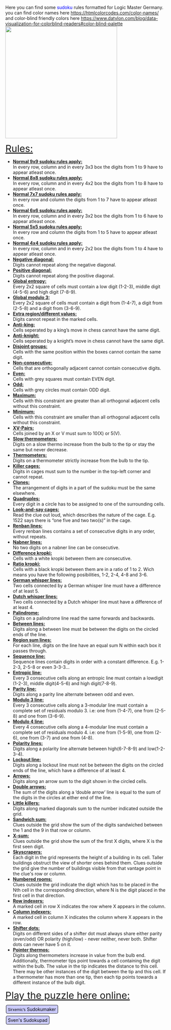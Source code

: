 Here you can find some <span style="color:blue;">sudoku</span> rules formatted for Logic Master Germany.
you can find color names here https://htmlcolorcodes.com/color-names/ and color-blind friendly colors here https://www.datylon.com/blog/data-visualization-for-colorblind-readers#color-blind-palette <img style="width:350px;" src="https://www.datylon.com/hs-fs/hubfs/Datylon Website2020/Blogs/The best charts for color blind viewers/datylon-blog-best-charts-for-color-blind-viewers-color-blindness-palette.png?width=1800&name=datylon-blog-best-charts-for-color-blind-viewers-color-blindness-palette.png">

<p style="width:350px; margin:0px; padding:0px;">
 <img:xxxxxx>
</p>

<p>
<span style="text-decoration:underline;font-size:30px;">Rules:</span>
<ul>
  <li>
     <strong><u>Normal 9x9 sudoku rules apply:</u></strong><br>
     In every row, column and in every 3x3 box the digits from 1 to 9 have to appear atleast once.
  </li>
  <li>
     <strong><u>Normal 8x8 sudoku rules apply:</u></strong><br>
     In every row, column and in every 4x2 box the digits from 1 to 8 have to appear atleast once.
  </li>
  <li>
     <strong><u>Normal 7x7 sudoku rules apply:</u></strong><br>
     In every row and column the digits from 1 to 7 have to appear atleast once.
  </li>
  <li>
     <strong><u>Normal 6x6 sudoku rules apply:</u></strong><br>
     In every row, column and in every 3x2 box the digits from 1 to 6 have to appear atleast once.
  </li>
  <li>
     <strong><u>Normal 5x5 sudoku rules apply:</u></strong><br>
     In every row and column the digits from 1 to 5 have to appear atleast once.
  </li>
  <li>
     <strong><u>Normal 4x4 sudoku rules apply:</u></strong><br>
     In every row, column and in every 2x2 box the digits from 1 to 4 have to appear atleast once.
  </li>
  <li>
     <strong><u>Negative diagonal:</u></strong><br>
     Digits cannot repeat along the negative diagonal.
  </li>
  <li>
     <strong><u>Positive diagonal:</u></strong><br>
     Digits cannot repeat along the positive diagonal.
  </li>
  <li>
     <strong><u>Global entropy:</u></strong><br>
     Every 2x2 square of cells must contain a low digit (1-2-3), middle digit (4-5-6) and high digit (7-8-9).
  </li>
  <li>
     <strong><u>Global modulo 3:</u></strong><br>
     Every 2x2 square of cells must contain a digit from (1-4-7), a digit from (2-5-8) and a digit from (3-6-9).
  </li>
  <li>
     <strong><u>Extra region/different values:</u></strong><br>
     Digits cannot repeat in the marked cells.
  </li>
  <li>
     <strong><u>Anti-king:</u></strong><br>
     Cells seperated by a king’s move in chess cannot have the same digit.
  </li>
  <li>
     <strong><u>Anti-knight:</u></strong><br>
     Cells seperated by a knight’s move in chess cannot have the same digit.
  </li>
  <li>
     <strong><u>Disjoint groups:</u></strong><br>
     Cells with the same position within the boxes cannot contain the same digit.
  </li>
  <li>
     <strong><u>Non­-consecutive:</u></strong><br>
     Cells that are orthogonally adjacent cannot contain consecutive digits.
  </li>
  <li>
     <strong><u>Even:</u></strong><br>
     Cells with grey squares must contain EVEN digit.
  </li>
  <li>
     <strong><u>Odd:</u></strong><br>
     Cells with grey circles must contain ODD digit.
  </li>
  <li>
     <strong><u>Maximum:</u></strong><br>
     Cells with this constraint are greater than all orthogonal adjacent cells without this constraint.
  </li>
  <li>
     <strong><u>Minimum:</u></strong><br>
     Cells with this constraint are smaller than all orthogonal adjacent cells without this constraint.
  </li>
  <li>
     <strong><u>XV-Pairs:</u></strong><br>
     Cells joined by an X or V must sum to 10(X) or 5(V).
  </li>
  <li>
     <strong><u>Slow thermometers:</u></strong><br>
     Digits on a slow thermo increase from the bulb to the tip or stay the same but never decrease.
  </li>
  <li>
     <strong><u>Thermometers:</u></strong><br>
     Digits on a thermometer strictly increase from the bulb to the tip.
  </li>
  <li>
     <strong><u>Killer cages:</u></strong><br>
     Digits in cages must sum to the number in the top-left corner and cannot repeat.
  </li>
  <li>
     <strong><u>Clones:</u></strong><br>
     The arrangement of digits in a part of the sudoku must be the same elsewhere.
  </li>
  <li>
     <strong><u>Quadruples:</u></strong><br>
     Every digit in a circle has to be assigned to one of the surrounding cells.
  </li>
  <li>
     <strong><u>Look-and-say cages:</u></strong><br>
     Read the clue out loud, which describes the nature of the cage. E.g. 1522 says there is “one five and two two(s)” in the cage.
  </li>
  <li>
     <strong><u>Renban lines:</u></strong><br>
     Every renban lines contains a set of consecutive digits in any order, without repeats.
  </li>
  <li>
     <strong><u>Nabner lines:</u></strong><br>
     No two digits on a nabner line can be consecutive.
  </li>
  <li>
     <strong><u>Difference kropki:</u></strong><br>
     Cells with a white kropki between them are consecutive.
  </li>
  <li>
    <strong><u>Ratio kropki:</u></strong><br>
    Cells with a black kropki between them are in a ratio of 1 to 2. Wich means you have the following posibilities, 1-2, 2-4, 4-8 and 3-6.
  </li>
  <li>
     <strong><u>German whisper lines:</u></strong><br>
     Two cells connected by a German whisper line must have a difference of at least 5.
  </li>
  <li>
     <strong><u>Dutch whisper lines:</u></strong><br>
     Two cells connected by a Dutch whisper line must have a difference of at least 4.
  </li>
  <li>
     <strong><u>Palindrome:</u></strong><br>
     Digits on a palindrome line read the same forwards and backwards.
  </li>
  <li>
     <strong><u>Between lines:</u></strong><br>
     Digits along a between line must be between the digits on the circled ends of the line.
  </li>
  <li>
     <strong><u>Region sum lines:</u></strong><br>
     For each line, digits on the line have an equal sum N within each box it passes through.
  </li>
  <li>
     <strong><u>Sequence line:</u></strong><br>
     Sequence lines contain digits in order with a constant difference. E.g. 1-2-3, 2-5-8 or even 3-3-3...
  </li>
  <li>
     <strong><u>Entropic line:</u></strong><br>
     Every 3 consecutive cells along an entropic line must contain a lowdigit (1-2-3), middle digit(4-5-6) and high digit(7-8-9).
 </li>
 <li>
     <strong><u>Parity line:</u></strong><br>
     Digits along a parity line alternate between odd and even.
  </li>
  <li>
     <strong><u>Modulo 3 line:</u></strong><br>
     Every 3 consecutive cells along a 3-modular line must contain a complete set of residuals modulo 3. i.e: one from (1-4-7), one from (2-5-8) and one from (3-6-9).
 </li>
 <li>
     <strong><u>Modulo 4 line:</u></strong><br>
     Every 4 consecutive cells along a 4-modular line must contain a complete set of residuals modulo 4. i.e: one from (1-5-9), one from (2-6), one from (3-7) and one from (4-8).
  </li>
  <li>
     <strong><u>Polarity lines:</u></strong><br>
     Digits along a polarity line alternate between high(6-7-8-9) and low(1-2-3-4).
  </li>
  <li>
     <strong><u>Lockout line:</u></strong><br>
     Digits along a lockout line must not be between the digits on the circled ends of the line, which have a difference of at least 4.
  </li>
  <li>
     <strong><u>Arrows:</u></strong><br>
     Digits along an arrow sum to the digit shown in the circled cells.
  </li>
  <li>
     <strong><u>Double arrows:</u></strong><br>
     The sum of the digits along a ‘double arrow’ line is equal to the sum of the digits in the circles at either end of the line.
  </li>
  <li>
     <strong><u>Little killers:</u></strong><br>
     Digits along marked diagonals sum to the number indicated outside the grid.
  </li>
  <li>
     <strong><u>Sandwich sum:</u></strong><br>
     Clues outside the grid show the sum of the digits sandwiched between the 1 and the 9 in that row or column.
  </li>
  <li>
     <strong><u>X-sum:</u></strong><br>
     Clues outside the grid show the sum of the first X digits, where X is the first seen digit.
  </li>
  <li>
     <strong><u>Skyscrapers:</u></strong><br>
     Each digit in the grid represents the height of a building in its cell. Taller buildings obstruct the view of shorter ones behind them. Clues outside the grid give the number of buildings visible from that vantage point in the clue's row or column.
  </li>
  <li>
     <strong><u>Numbered rooms:</u></strong><br>
     Clues outside the grid indicate the digit which has to be placed in the Nth cell in the corresponding direction, where N is the digit placed in the first cell in that direction.
  </li>
  <li>
     <strong><u>Row indexers:</u></strong><br>
     A marked cell in row X indicates the row where X appears in the column.
  </li>
  <li>
     <strong><u>Column indexers:</u></strong><br>
     A marked cell in column X indicates the column where X appears in the row.
  </li>
  <li>
     <strong><u>Shifter dots:</u></strong><br>
     Digits on different sides of a shifter dot must always
share either parity (even/odd) OR polarity (high/low) - never neither, never both. Shifter dots can never have 5 on it.
  </li>
  <li>
     <strong><u>Pointer thermos:</u></strong><br>
     Digits along thermometers increase in value from the bulb end. Additionally, thermometer tips point towards a cell containing the digit within the bulb. The value in the tip indicates the distance to this cell. There may be other instances of the digit between the tip and this cell. If a thermometer has more than one tip, then each tip points towards a different instance of the bulb digit.
  </li>
</ul>
</p>


<p><span style="text-decoration:underline;font-size:30px;">Play the puzzle here online:</span>
<br>
<br>
<a style="border:1px solid black;border-radius:4px;padding:4px 5px;margin:2px;background-color:#ccf;color:black;text-decoration:none" href="link"><small>Sirxemic’s</small> Sudokumaker</a><br>
<br>
<a style="border:1px solid black;border-radius:4px;padding:4px 5px;margin:2px;background-color:#ccf;color:black;text-decoration:none" href="link">Sven's Sudokupad</a>
</p>